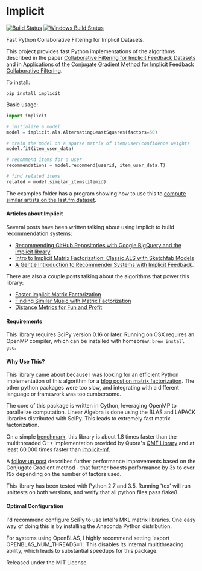 Implicit
=======

[![Build Status](https://travis-ci.org/benfred/implicit.svg?branch=master)](https://travis-ci.org/benfred/implicit)
[![Windows Build Status](https://ci.appveyor.com/api/projects/status/9kfbvx5i6dc48yr0?svg=true)](https://ci.appveyor.com/project/benfred/implicit)

Fast Python Collaborative Filtering for Implicit Datasets.

This project provides fast Python implementations of the algorithms described in the paper [Collaborative Filtering for Implicit Feedback Datasets](
http://yifanhu.net/PUB/cf.pdf) and in [Applications of the Conjugate Gradient Method for Implicit
Feedback Collaborative
Filtering](https://pdfs.semanticscholar.org/bfdf/7af6cf7fd7bb5e6b6db5bbd91be11597eaf0.pdf).


To install:

```
pip install implicit
```

Basic usage:

```python
import implicit

# initialize a model
model = implicit.als.AlternatingLeastSquares(factors=50)

# train the model on a sparse matrix of item/user/confidence weights
model.fit(item_user_data)

# recommend items for a user
recommendations = model.recommend(userid, item_user_data.T)

# find related items
related = model.similar_items(itemid)
```

The examples folder has a program showing how to use this to [compute similar artists on the
last.fm dataset](https://github.com/benfred/implicit/blob/master/examples/lastfm.py).

#### Articles about Implicit

Several posts have been written talking about using Implicit to build recommendation systems:

 * [Recommending GitHub Repositories with Google BigQuery and the implicit library](https://medium.com/@jbochi/recommending-github-repositories-with-google-bigquery-and-the-implicit-library-e6cce666c77)
 * [Intro to Implicit Matrix Factorization: Classic ALS with Sketchfab Models](http://blog.ethanrosenthal.com/2016/10/19/implicit-mf-part-1/)
 * [A Gentle Introduction to Recommender Systems with Implicit Feedback](https://jessesw.com/Rec-System/).

There are also a couple posts talking about the algorithms that power this library:

 * [Faster Implicit Matrix Factorization](http://benfrederickson.com/fast-implicit-matrix-factorization)
 * [Finding Similar Music with Matrix Factorization](http://www.benfrederickson.com/matrix-factorization)
 * [Distance Metrics for Fun and Profit](http://www.benfrederickson.com/distance-metrics/)

#### Requirements

This library requires SciPy version 0.16 or later. Running on OSX requires an OpenMP compiler,
which can be installed with homebrew: ```brew install gcc```.

#### Why Use This?

This library came about because I was looking for an efficient Python
implementation of this algorithm for a [blog
post on matrix factorization](http://www.benfrederickson.com/matrix-factorization/). The other python
packages were too slow, and integrating with a different language or framework was too cumbersome.

The core of this package is written in Cython, leveraging OpenMP to
parallelize computation. Linear Algebra is done using the BLAS and LAPACK
libraries distributed with SciPy. This leads to extremely fast matrix factorization.

On a simple [benchmark](https://github.com/benfred/implicit/blob/master/examples/benchmark.py), this
library is about 1.8 times faster than the multithreaded C++ implementation provided by Quora's
[QMF Library](https://github.com/quora/qmf) and at least 60,000 times faster than
[implicit-mf](https://github.com/MrChrisJohnson/implicit-mf).

A [follow up post](http://www.benfrederickson.com/fast-implicit-matrix-factorization/) describes
further performance improvements based on the Conjugate Gradient method - that further boosts performance
by 3x to over 19x depending on the number of factors used.

This library has been tested with Python 2.7 and 3.5. Running 'tox' will
run unittests on both versions, and verify that all python files pass flake8.

#### Optimal Configuration

I'd recommend configure SciPy to use Intel's MKL matrix libraries. One easy way of doing this is by installing the Anaconda Python distribution.

For systems using OpenBLAS, I highly recommend setting 'export OPENBLAS_NUM_THREADS=1'. This disables its internal multithreading ability, which leads to
substantial speedups for this package.

Released under the MIT License

